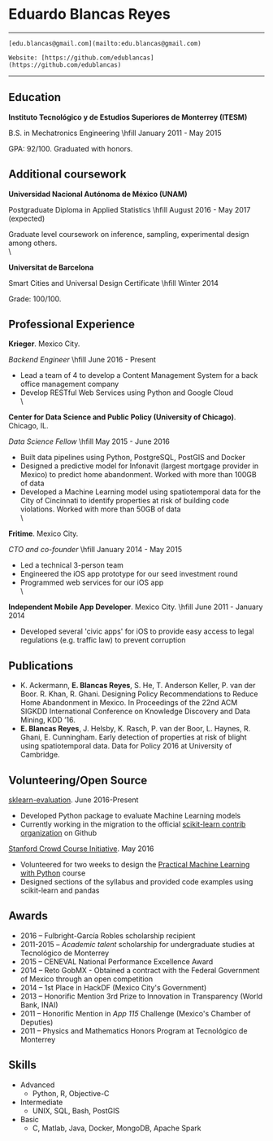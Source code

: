 
Eduardo Blancas Reyes
=====================

------------------------------------------------------------------------------
    [edu.blancas@gmail.com](mailto:edu.blancas@gmail.com)

    Website: [https://github.com/edublancas](https://github.com/edublancas)
------------------------------------------------------------------------------

Education
---------
**Instituto Tecnológico y de Estudios Superiores de Monterrey (ITESM)**

B.S. in Mechatronics Engineering \hfill January 2011 - May 2015

GPA: 92/100. Graduated with honors.

Additional coursework
---------------------

**Universidad Nacional Autónoma de México (UNAM)**

Postgraduate Diploma in Applied Statistics \hfill August 2016 - May 2017 (expected)

Graduate level coursework on inference, sampling, experimental design among others.
\
\

**Universitat de Barcelona**

Smart Cities and Universal Design Certificate \hfill Winter 2014

Grade: 100/100.

Professional Experience
-----------------------

**Krieger**. Mexico City.

*Backend Engineer* \hfill June 2016 - Present

* Lead a team of 4 to develop a Content Management System for a back office management company
* Develop RESTful Web Services using Python and Google Cloud
\
\

**Center for Data Science and Public Policy (University of Chicago)**. Chicago, IL.

*Data Science Fellow* \hfill May 2015 - June 2016

* Built data pipelines using Python, PostgreSQL, PostGIS and Docker
* Designed a predictive model for Infonavit (largest mortgage provider in Mexico) to predict home abandonment. Worked with more than 100GB of data
* Developed a Machine Learning model using spatiotemporal data for the City of Cincinnati to identify properties at risk of building code violations. Worked with more than 50GB of data
\
\

**Fritime**. Mexico City.

*CTO and co-founder* \hfill January 2014 - May 2015

* Led a technical 3-person team
* Engineered the iOS app prototype for our seed investment round
* Programmed web services for our iOS app
\
\

**Independent Mobile App Developer**. Mexico City. \hfill June 2011 - January 2014

* Developed several 'civic apps' for iOS to provide easy access to legal regulations (e.g. traffic law) to prevent corruption

Publications
------------

-   K. Ackermann, **E. Blancas Reyes**, S. He, T. Anderson Keller, P. van der Boor. R. Khan, R. Ghani. Designing Policy Recommendations to Reduce Home Abandonment in Mexico. In Proceedings of the 22nd ACM SIGKDD International Conference on Knowledge Discovery and Data Mining, KDD ’16.
-   **E. Blancas Reyes**, J. Helsby, K. Rasch, P. van der Boor, L. Haynes, R. Ghani, E. Cunningham. Early detection of properties at risk of blight using spatiotemporal data. Data for Policy 2016 at University of Cambridge.

Volunteering/Open Source
------------------------

[sklearn-evaluation](https://github.com/edublancas/sklearn-evaluation).
June 2016-Present

* Developed Python package to evaluate Machine Learning models
* Currently working in the migration to the official [scikit-learn contrib organization](https://github.com/scikit-learn-contrib) on Github

 [Stanford Crowd Course Initiative](http://crowdcourse.stanford.edu/).
 May 2016

* Volunteered for two weeks to design the [Practical Machine Learning with Python](http://crowdcourse.stanford.edu/ml.html) course
* Designed sections of the syllabus and provided code examples using scikit-learn and pandas

Awards
------

-   2016 – Fulbright-García Robles scholarship recipient
-   2011-2015 – *Academic talent* scholarship for undergraduate studies at Tecnológico de Monterrey
-   2015 – CENEVAL National Performance Excellence Award
-   2014 – Reto GobMX - Obtained a contract with the Federal Government of Mexico through an open competition
-   2014 – 1st Place in HackDF (Mexico City's Government)
-   2013 – Honorific Mention 3rd Prize to Innovation in Transparency (World Bank, INAI)
-   2011 – Honorific Mention in *App 115* Challenge (Mexico's Chamber of Deputies)
-   2011 – Physics and Mathematics Honors Program at Tecnológico de Monterrey

Skills
------

* Advanced
    * Python, R, Objective-C
* Intermediate
    * UNIX, SQL, Bash, PostGIS
* Basic
    * C, Matlab, Java, Docker, MongoDB, Apache Spark
